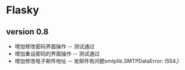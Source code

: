 # Flasky
## version 0.8
* 增加修改密码界面操作 -- 测试通过
* 增加重设密码的界面操作 -- 测试通过
* 增加修改电子邮件地址 -- 发邮件有问题smtplib.SMTPDataError: (554,)